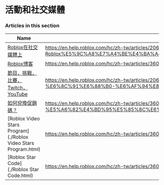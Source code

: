 # 活動和社交媒體  
### Articles in this section
Name|URL
-|-
[Roblox在社交媒體上](./Roblox在社交媒體上.html) |https://en.help.roblox.com/hc/zh-tw/articles/206596923-Roblox%E5%9C%A8%E7%A4%BE%E4%BA%A4%E5%AA%92%E9%AB%94%E4%B8%8A
[Roblox博客](./Roblox博客.html) |https://en.help.roblox.com/hc/zh-tw/articles/360029134331-Roblox%E5%8D%9A%E5%AE%A2
[節目，挑戰，比賽，Twitch，YouTube](./節目，挑戰，比賽，Twitch，YouTube.html) |https://en.help.roblox.com/hc/zh-tw/articles/206581313-%E7%AF%80%E7%9B%AE-%E6%8C%91%E6%88%B0-%E6%AF%94%E8%B3%BD-Twitch-YouTube
[如何兌換促銷碼？](./如何兌換促銷碼？.html) |https://en.help.roblox.com/hc/zh-tw/articles/360029650831-%E5%A6%82%E4%BD%95%E5%85%8C%E6%8F%9B%E4%BF%83%E9%8A%B7%E7%A2%BC-
[Roblox Video Stars Program](./Roblox Video Stars Program.html) |https://en.help.roblox.com/hc/zh-tw/articles/360026092011-Roblox-Video-Stars-Program
[Roblox Star Code](./Roblox Star Code.html) |https://en.help.roblox.com/hc/zh-tw/articles/360026181292-Roblox-Star-Code